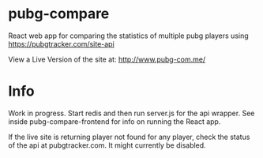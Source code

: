 # pubg-compare
React web app for comparing the statistics of multiple pubg players using https://pubgtracker.com/site-api 
 
View a Live Version of the site at: http://www.pubg-com.me/

# Info
Work in progress. Start redis and then run server.js for the api wrapper. See inside pubg-compare-frontend for info on 
running the React app.

If the live site is returning player not found for any player, check the status of the api at 
pubgtracker.com. It might currently be disabled.
